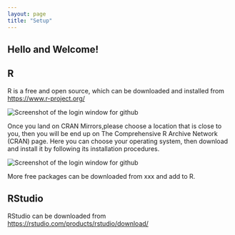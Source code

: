 ```yaml
---
layout: page
title: "Setup"
---
```


## Hello and Welcome! 

## R


R is a free and open source, which can be downloaded and installed from https://www.r-project.org/

![Screenshot of the login window for github](https://knowpulse-knowledgebase.github.io/howto-use-R-for-dataanalysis-1.png)

Once you land on CRAN Mirrors,please choose a location that is close to you, then you will be end up on The Comprehensive R Archive Network (CRAN) page. 
Here you can choose your operating system, then download and install it by following its installation procedures.

![Screenshot of the login window for github](https://knowpulse-knowledgebase.github.io/howto-use-R-for-dataanalysis-2.png)

More free packages can be downloaded from xxx and add to R.

## RStudio

RStudio can be downloaded from https://rstudio.com/products/rstudio/download/
